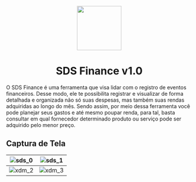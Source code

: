<p id="downloads" align="center">
	<img src="https://i.imgur.com/hhzQTiv.png" height="120px"/>
	<h1 align="center">SDS Finance v1.0</h1>
</p>

O SDS Finance é uma ferramenta que visa lidar com o registro de eventos financeiros. Desse modo, ele te possibilita registrar e visualizar de forma detalhada e organizada não só suas despesas, mas também suas rendas adquiridas ao longo do mês. Sendo assim, por meio dessa ferramenta você pode planejar seus gastos e até mesmo poupar renda, para tal, basta consultar em qual fornecedor determinado produto ou serviço pode ser adquirido pelo menor preço.

## Captura de Tela

| ![sds_0][00] | ![sds_1][01] |
| --- | --- |
| ![xdm_2][02] | ![xdm_3][03] |

[//]: #ScreenShot
[00]: https://i.imgur.com/Lk9sd2n.png
[01]: https://i.imgur.com/a6SDGH7.png
[02]: https://i.imgur.com/tghOlU3.png
[03]: https://i.imgur.com/aSxBvTQ.png
